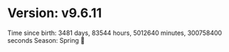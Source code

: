 # Version: v9.6.11
Time since birth: 3481 days, 83544 hours, 5012640 minutes, 300758400 seconds
Season: Spring 🌸
